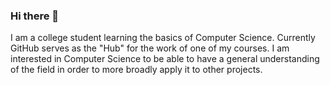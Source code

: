 ### Hi there 👋

I am a college student learning the basics of Computer Science. 
Currently GitHub serves as the "Hub" for the work of one of my courses.
I am interested in Computer Science to be able to have a general understanding of the field in order to more broadly apply it to other projects.
